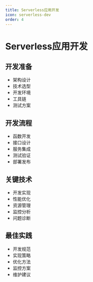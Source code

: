 ```yaml
---
title: Serverless应用开发
icon: serverless-dev
order: 4
---
```


# Serverless应用开发

## 开发准备
- 架构设计
- 技术选型
- 开发环境
- 工具链
- 测试方案

## 开发流程
- 函数开发
- 接口设计
- 服务集成
- 测试验证
- 部署发布

## 关键技术
- 开发实现
- 性能优化
- 资源管理
- 监控分析
- 问题诊断

## 最佳实践
- 开发规范
- 实现策略
- 优化方法
- 监控方案
- 维护建议
